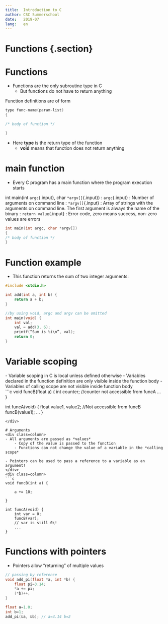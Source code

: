 ```yaml
---
title:  Introduction to C
author: CSC Summerschool 
date:   2019-07
lang:   en
---
```



# Functions {.section}
# Functions

- Functions are the only subroutine type in C
    -  But functions do not have to return anything

Function definitions are of form
```c
type func-name(param-list)
{

/* body of function */

}
```

- Here **type** is the return type of the function
    - **void** means that function does not return anything


# main function

- Every C program has a main function where the program execution starts

int main(int `argc`{.input}, char `*argv[]`{.input})
  : `argc`{.input}
    : Number of arguments on command line
  : `*argv[]`{.input}
    : Array of strings with the arguments on command line. The first argument is always the name of the binary
  : `return value`{.input} 
    : Error code, zero means success, non-zero values are errors 

```c
int main(int argc, char *argv[])
{
/* body of function */
}
```


# Function example

  - This function returns the sum of two integer arguments:

```c
#include <stdio.h>

int add(int a, int b) {
	return a + b;
}

//by using void, argc and argv can be omitted
int main(void) {
	int val;
	val = add(3, 6);
	printf(“Sum is %i\n”, val);
	return 0;
}
```

# **Variable scoping**

<div class=column>
- Variable scoping in C is local unless defined otherwise
    - Variables declared in the function definition are only visible
   inside the function body
    - Variables of calling scope are not visible inside function body
</div>
<div class=colum>
```c
void funcB(float a) {
    int counter;
    //counter not accessible from funcA
    ...
}

int funcA(void) {
    float value1, value2;
    //Not accessible from funcB
    funcB(value1);
    ...
}
```
</div>

# Arguments
<div class=column>
- All arguments are passed as *values*
    - Copy of the value is passed to the function
    - Functions can not change the value of a variable in the *calling scope*

- Pointers can be used to pass a reference to a variable as an argument!
</div>
<div class=column>
```c
void funcB(int a) {

	a += 10;

}

int funcA(void) {
	int var = 0;
	funcB(var);
	// var is still 0\!
	...
}
```
</div>

# Functions with pointers

  - Pointers allow “returning” of multiple values

```c
// passing by reference
void add_pi(float *a, int *b) {
	float pi=3.14;
	*a += pi;
	(*b)++;
}

float a=1.0;
int b=1;
add_pi(&a, &b); // a=4.14 b=2
```


